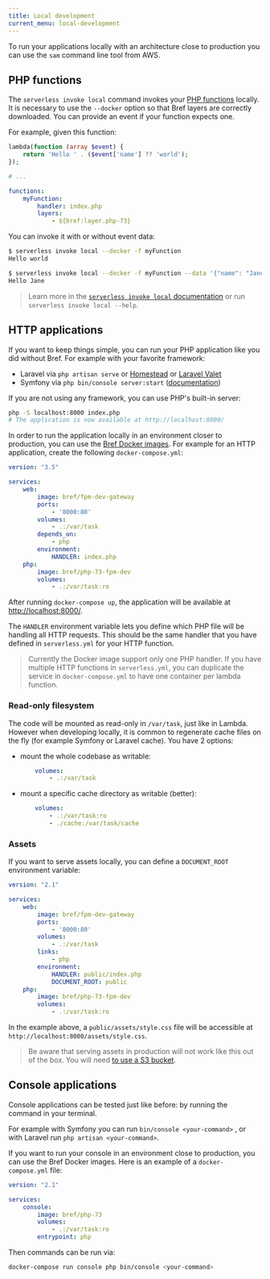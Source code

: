 ```yaml
---
title: Local development
current_menu: local-development
---
```


To run your applications locally with an architecture close to production you can use the `sam` command line tool from AWS.

## PHP functions

The `serverless invoke local` command invokes your [PHP functions](/docs/runtimes/function.md) locally. It is necessary to use the `--docker` option so that Bref layers are correctly downloaded. You can provide an event if your function expects one.

For example, given this function:

```php
lambda(function (array $event) {
    return 'Hello ' . ($event['name'] ?? 'world');
});
```

```yaml
# ...

functions:
    myFunction:
        handler: index.php
        layers:
            - ${bref:layer.php-73}
```

You can invoke it with or without event data:

```sh
$ serverless invoke local --docker -f myFunction
Hello world

$ serverless invoke local --docker -f myFunction --data '{"name": "Jane"}'
Hello Jane
```

> Learn more in the [`serverless invoke local` documentation](https://serverless.com/framework/docs/providers/aws/cli-reference/invoke-local/) or run `serverless invoke local --help`.

## HTTP applications

If you want to keep things simple, you can run your PHP application like you did without Bref. For example with your favorite framework:

- Laravel via `php artisan serve` or [Homestead](https://laravel.com/docs/5.7/homestead) or [Laravel Valet](https://laravel.com/docs/5.7/valet)
- Symfony via `php bin/console server:start` ([documentation](https://symfony.com/doc/current/setup/built_in_web_server.html))

If you are not using any framework, you can use PHP's built-in server:

```bash
php -S localhost:8000 index.php
# The application is now available at http://localhost:8000/
```

In order to run the application locally in an environment closer to production, you can use the [Bref Docker images](https://hub.docker.com/u/bref). For example for an HTTP application, create the following `docker-compose.yml`:

```yaml
version: "3.5"

services:
    web:
        image: bref/fpm-dev-gateway
        ports:
            - '8000:80'
        volumes:
            - .:/var/task
        depends_on:
            - php
        environment:
            HANDLER: index.php
    php:
        image: bref/php-73-fpm-dev
        volumes:
            - .:/var/task:ro
```

After running `docker-compose up`, the application will be available at [http://localhost:8000/](http://localhost:8000/).

The `HANDLER` environment variable lets you define which PHP file will be handling all HTTP requests. This should be the same handler that you have defined in `serverless.yml` for your HTTP function.

> Currently the Docker image support only one PHP handler. If you have multiple HTTP functions in `serverless.yml`, you can duplicate the service in `docker-compose.yml` to have one container per lambda function.

### Read-only filesystem

The code will be mounted as read-only in `/var/task`, just like in Lambda. However when developing locally, it is common to regenerate cache files on the fly (for example Symfony or Laravel cache). You have 2 options:

- mount the whole codebase as writable:

    ```yaml
        volumes:
            - .:/var/task
    ```
- mount a specific cache directory as writable (better):

    ```yaml
        volumes:
            - .:/var/task:ro
            - ./cache:/var/task/cache
    ```

### Assets

If you want to serve assets locally, you can define a `DOCUMENT_ROOT` environment variable:

```yaml
version: "2.1"

services:
    web:
        image: bref/fpm-dev-gateway
        ports:
            - '8000:80'
        volumes:
            - .:/var/task
        links:
            - php
        environment:
            HANDLER: public/index.php
            DOCUMENT_ROOT: public
    php:
        image: bref/php-73-fpm-dev
        volumes:
            - .:/var/task:ro
```

In the example above, a `public/assets/style.css` file will be accessible at `http://localhost:8000/assets/style.css`.

> Be aware that serving assets in production will not work like this out of the box. You will need [to use a S3 bucket](/docs/runtimes/http.md#assets).

## Console applications

Console applications can be tested just like before: by running the command in your terminal.

For example with Symfony you can run `bin/console <your-command>` , or with Laravel run `php artisan <your-command>`.

If you want to run your console in an environment close to production, you can use the Bref Docker images. Here is an example of a `docker-compose.yml` file:

```yaml
version: "2.1"

services:
    console:
        image: bref/php-73
        volumes:
            - .:/var/task:ro
        entrypoint: php
```

Then commands can be run via:

```bash
docker-compose run console php bin/console <your-command>
```
